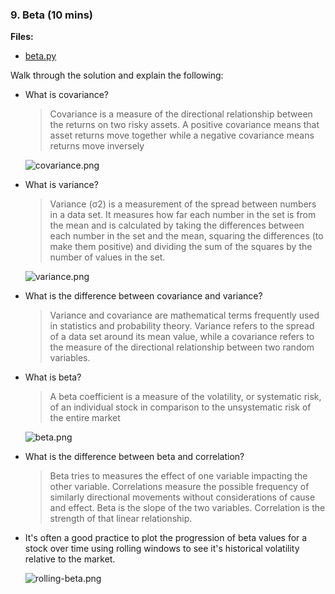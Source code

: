 ### 9. Beta (10 mins)

**Files:**

* [beta.py](Activities/09-Beta/Solved/beta.py)

Walk through the solution and explain the following:

* What is covariance?

  > Covariance is a measure of the directional relationship between the returns on two risky assets. A positive covariance means that asset returns move together while a negative covariance means returns move inversely

  ![covariance.png](Images/covariance.png)

* What is variance?

  > Variance (σ2) is a measurement of the spread between numbers in a data set. It measures how far each number in the set is from the mean and is calculated by taking the differences between each number in the set and the mean, squaring the differences (to make them positive) and dividing the sum of the squares by the number of values in the set.

  ![variance.png](Images/variance.png)

* What is the difference between covariance and variance?

  > Variance and covariance are mathematical terms frequently used in statistics and probability theory. Variance refers to the spread of a data set around its mean value, while a covariance refers to the measure of the directional relationship between two random variables.

* What is beta?

  > A beta coefficient is a measure of the volatility, or systematic risk, of an individual stock in comparison to the unsystematic risk of the entire market

  ![beta.png](Images/beta.png)

* What is the difference between beta and correlation?

  > Beta tries to measures the effect of one variable impacting the other variable. Correlations measure the possible frequency of similarly directional movements without considerations of cause and effect. Beta is the slope of the two variables. Correlation is the strength of that linear relationship.

* It's often a good practice to plot the progression of beta values for a stock over time using rolling windows to see it's historical volatility relative to the market.

  ![rolling-beta.png](Images/rolling-beta.png)

